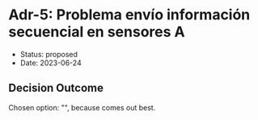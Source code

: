 # Adr-5: Problema envío información secuencial en sensores A

* Status: proposed
* Date: 2023-06-24

## Decision Outcome

Chosen option: "", because comes out best.
